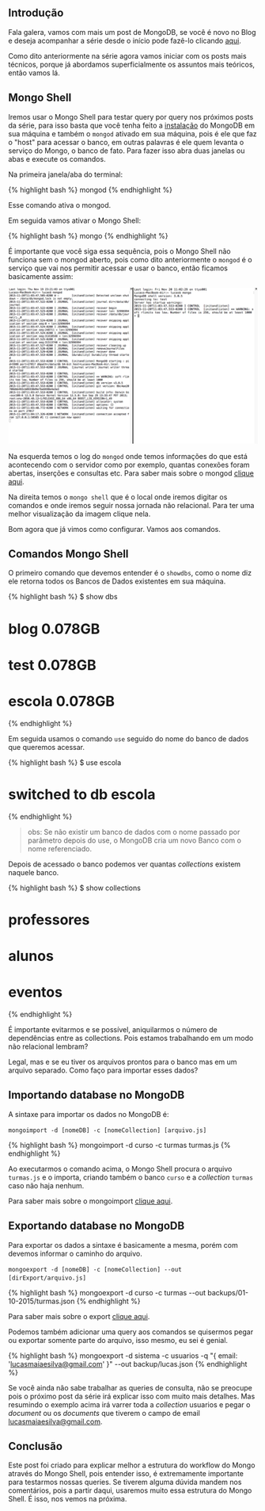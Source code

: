 
## Introdução

Fala galera, vamos com mais um post de MongoDB, se você é novo no Blog e deseja acompanhar a série desde o início pode fazê-lo clicando [aqui](http://lucasmaiaesilva.com.br/series).

Como dito anteriormente na série agora vamos iniciar com os posts mais técnicos, porque já abordamos superficialmente os assuntos mais teóricos, então vamos lá.

## Mongo Shell

Iremos usar o Mongo Shell para testar query por query nos próximos posts da série, para isso basta que você tenha feito a [instalação](https://docs.mongodb.org/manual/installation/) do MongoDB em sua máquina e também o `mongod` ativado em sua máquina, pois é ele que faz o "host" para acessar o banco, em outras palavras é ele quem levanta o serviço do Mongo, o banco de fato. Para fazer isso abra duas janelas ou abas e execute os comandos.

Na primeira janela/aba do terminal:

{% highlight bash %}
mongod
{% endhighlight %}

Esse comando ativa o mongod.

Em seguida vamos ativar o Mongo Shell:

{% highlight bash %}
mongo
{% endhighlight %}

É importante que você siga essa sequência, pois o Mongo Shell não funciona sem o mongod aberto, pois como dito anteriormente o `mongod` é o serviço que vai nos permitir acessar e usar o banco, então ficamos basicamente assim:

[![mongo e mongodb](/posts/serie-mongo-db/mongo-mongod.png)](/posts/serie-mongo-db/mongo-mongod.png)

Na esquerda temos o log do `mongod` onde temos informações do que está acontecendo com o servidor como por exemplo, quantas conexões foram abertas, inserções e consultas etc. Para saber mais sobre o mongod [clique aqui](https://docs.mongodb.org/manual/reference/program/mongod/).

Na direita temos o `mongo shell` que é o local onde iremos digitar os comandos e onde iremos seguir nossa jornada não relacional. Para ter uma melhor visualização da imagem clique nela.

Bom agora que já vimos como configurar. Vamos aos comandos.

## Comandos Mongo Shell

O primeiro comando que devemos entender é o `showdbs`, como o nome diz ele retorna todos os Bancos de Dados existentes em sua máquina.

{% highlight bash %}
$ show dbs
# blog     0.078GB
# test     0.078GB
# escola   0.078GB
{% endhighlight %}

Em seguida usamos o comando `use` seguido do nome do banco de dados que queremos acessar.

{% highlight bash %}
$ use escola
# switched to db escola
{% endhighlight %}

> obs: Se não existir um banco de dados com o nome passado por parâmetro depois do use, o MongoDB cria um novo Banco com o nome referenciado.

Depois de acessado o banco podemos ver quantas *collections* existem naquele banco.

{% highlight bash %}
$ show collections
# professores
# alunos
# eventos
{% endhighlight %}

É importante evitarmos e se possível, aniquilarmos o número de dependências entre as collections. Pois estamos trabalhando em um modo não relacional lembram?

Legal, mas e se eu tiver os arquivos prontos para o banco mas em um arquivo separado. Como faço para importar esses dados?

## Importando database no MongoDB

A sintaxe para importar os dados no MongoDB é: 

`mongoimport -d [nomeDB] -c [nomeCollection] [arquivo.js]`

{% highlight bash %}
mongoimport -d curso -c turmas turmas.js
{% endhighlight %}

Ao executarmos o comando acima, o Mongo Shell procura o arquivo `turmas.js` e o importa, criando também o banco `curso` e a *collection* `turmas` caso não haja nenhum.

Para saber mais sobre o mongoimport [clique aqui](https://docs.mongodb.org/v2.4/reference/program/mongoimport/#bin.mongoimport).

## Exportando database no MongoDB

Para exportar os dados a sintaxe é basicamente a mesma, porém com devemos informar o caminho do arquivo.

`mongoexport -d [nomeDB] -c [nomeCollection] --out [dirExport/arquivo.js]`

{% highlight bash %}
mongoexport -d curso -c turmas --out backups/01-10-2015/turmas.json
{% endhighlight %}

Para saber mais sobre o export [clique aqui](https://docs.mongodb.org/manual/reference/program/mongoexport/).

Podemos também adicionar uma query aos comandos se quisermos pegar ou exportar somente parte do arquivo, isso mesmo, eu sei é genial.

{% highlight bash %}
mongoexport -d sistema -c usuarios -q "{ email: 'lucasmaiaesilva@gmail.com' }" --out backup/lucas.json
{% endhighlight %}

Se você ainda não sabe trabalhar as queries de consulta, não se preocupe pois o próximo post da série irá explicar isso com muito mais detalhes. Mas resumindo o exemplo acima irá varrer toda a *collection* usuarios e pegar o *document* ou os *documents* que tiverem o campo de email lucasmaiaesilva@gmail.com.

## Conclusão

Este post foi criado para explicar melhor a estrutura do workflow do Mongo através do Mongo Shell, pois entender isso, é extremamente importante para testarmos nossas queries. Se tiverem alguma dúvida mandem nos comentários, pois a partir daqui, usaremos muito essa estrutura do Mongo Shell. É isso, nos vemos na próxima.